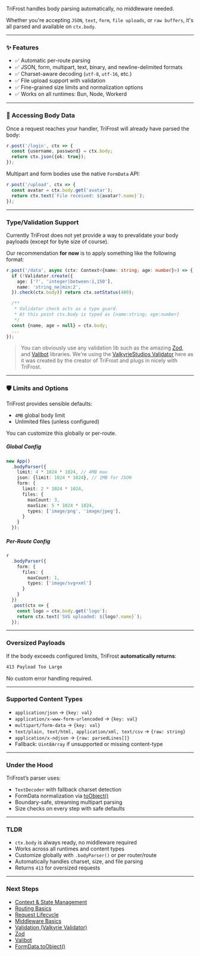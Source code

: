 TriFrost handles body parsing automatically, no middleware needed.

Whether you're accepting `JSON`, `text`, `form`, `file uploads`, or `raw buffers`, it's all parsed and available on `ctx.body`.

---

### ✨ Features
- ✅ Automatic per-route parsing
- ✅ JSON, form, multipart, text, binary, and newline-delimited formats
- ✅ Charset-aware decoding (`utf-8`, `utf-16`, etc.)
- ✅ File upload support with validation
- ✅ Fine-grained size limits and normalization options
- ✅ Works on all runtimes: Bun, Node, Workerd

---

### 🧬 Accessing Body Data
Once a request reaches your handler, TriFrost will already have parsed the body:
```typescript
r.post('/login', ctx => {
  const {username, password} = ctx.body;
  return ctx.json({ok: true});
});
```

Multipart and form bodies use the native `FormData` API:
```typescript
r.post('/upload', ctx => {
  const avatar = ctx.body.get('avatar');
  return ctx.text(`File received: ${avatar?.name}`);
});
```

---

### Type/Validation Support
Currently TriFrost does not yet provide a way to prevalidate your body payloads (except for byte size of course).

Our recommendation **for now** is to apply something like the following format:
```typescript
r.post('/data', async (ctx: Context<{name: string; age: number}>) => {
  if (!Validator.create({
    age: ['?', 'integer|between:1,150'],
    name: 'string_ne|min:2',
  }).check(ctx.body)) return ctx.setStatus(400);

  /**
   * Validator check acts as a type guard.
   * At this point ctx.body is typed as {name:string; age:number}
   */
  const {name, age = null} = ctx.body;
  ...
});
```

> You can obviously use any validation lib such as the amazing [Zod](https://zod.dev), and [Valibot](https://valibot.dev/) libraries.
> We're using the [ValkyrieStudios Validator](https://github.com/valkyriestudios/validator) here as it was created by the creator of TriFrost and plugs in nicely with TriFrost.

---

### 🛡️ Limits and Options
TriFrost provides sensible defaults:
- `4MB` global body limit
- Unlimited files (unless configured)

You can customize this globally or per-route.

##### Global Config
```typescript
new App()
  .bodyParser({
    limit: 4 * 1024 * 1024, // 4MB max
    json: {limit: 1024 * 1024}, // 1MB for JSON
    form: {
      limit: 2 * 1024 * 1024,
      files: {
        maxCount: 3,
        maxSize: 5 * 1024 * 1024,
        types: ['image/png', 'image/jpeg'],
      }
    }
  });
```

##### Per-Route Config
```typescript
r
  .bodyParser({
    form: {
      files: {
        maxCount: 1,
        types: ['image/svg+xml']
      }
    }
  })
  .post(ctx => {
    const logo = ctx.body.get('logo');
    return ctx.text(`SVG uploaded: ${logo?.name}`);
  });
```

---

### Oversized Payloads
If the body exceeds configured limits, TriFrost **automatically returns**:
```bash
413 Payload Too Large
```

No custom error handling required.

---

### Supported Content Types
- `application/json` → `{key: val}`
- `application/x-www-form-urlencoded` → `{key: val}`
- `multipart/form-data` → `{key: val}`
- `text/plain, text/html, application/xml, text/csv` → `{raw: string}`
- `application/x-ndjson` → `{raw: parsedLines[]}`
- Fallback: `Uint8Array` if unsupported or missing content-type

---

### Under the Hood
TriFrost’s parser uses:
- `TextDecoder` with fallback charset detection
- FormData normalization via [toObject()](https://github.com/ValkyrieStudios/utils/blob/main/lib/formdata/toObject.ts)
- Boundary-safe, streaming multipart parsing
- Size checks on every step with safe defaults

---

### TLDR
- `ctx.body` is always ready, no middleware required
- Works across all runtimes and content types
- Customize globally with `.bodyParser()` or per router/route
- Automatically handles charset, size, and file parsing
- Returns `413` for oversized requests

---

### Next Steps
- [Context & State Management](/docs/context-state-management)
- [Routing Basics](/docs/routing-basics)
- [Request Lifecycle](/docs/request-response-lifecycle)
- [Middleware Basics](/docs/middleware-basics)
- [Validation (Valkyrie Validator)](https://github.com/valkyriestudios/validator)
- [Zod](https://zod.dev)
- [Valibot](https://valibot.dev/)
- [FormData.toObject()](https://github.com/ValkyrieStudios/utils/blob/main/lib/formdata/toObject.ts)
